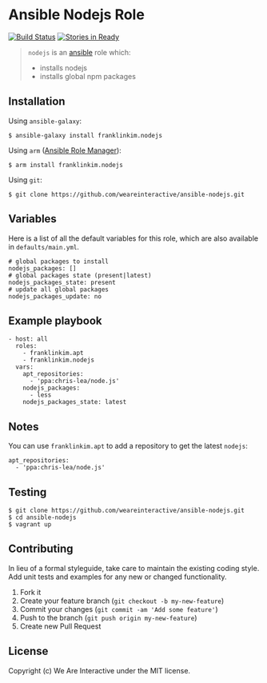 # Ansible Nodejs Role

[![Build Status](https://travis-ci.org/weareinteractive/ansible-nodejs.png?branch=master)](https://travis-ci.org/weareinteractive/ansible-nodejs)
[![Stories in Ready](https://badge.waffle.io/weareinteractive/ansible-nodejs.svg?label=ready&title=Ready)](http://waffle.io/weareinteractive/ansible-nodejs)

> `nodejs` is an [ansible](http://www.ansible.com) role which: 
> 
> * installs nodejs
> * installs global npm packages

## Installation

Using `ansible-galaxy`:

```
$ ansible-galaxy install franklinkim.nodejs
```

Using `arm` ([Ansible Role Manager](https://github.com/mirskytech/ansible-role-manager/)):

```
$ arm install franklinkim.nodejs
```

Using `git`:

```
$ git clone https://github.com/weareinteractive/ansible-nodejs.git
```

## Variables

Here is a list of all the default variables for this role, which are also available in `defaults/main.yml`.

```
# global packages to install
nodejs_packages: []
# global packages state (present|latest)
nodejs_packages_state: present
# update all global packages
nodejs_packages_update: no
```

## Example playbook

```
- host: all
  roles:
    - franklinkim.apt
    - franklinkim.nodejs
  vars:
    apt_repositories:
      - 'ppa:chris-lea/node.js'
    nodejs_packages:
      - less
    nodejs_packages_state: latest
```

## Notes

You can use `franklinkim.apt` to add a repository to get the latest `nodejs`:

```
apt_repositories:
  - 'ppa:chris-lea/node.js'
```

## Testing

```
$ git clone https://github.com/weareinteractive/ansible-nodejs.git
$ cd ansible-nodejs
$ vagrant up
```

## Contributing
In lieu of a formal styleguide, take care to maintain the existing coding style. Add unit tests and examples for any new or changed functionality.

1. Fork it
2. Create your feature branch (`git checkout -b my-new-feature`)
3. Commit your changes (`git commit -am 'Add some feature'`)
4. Push to the branch (`git push origin my-new-feature`)
5. Create new Pull Request

## License
Copyright (c) We Are Interactive under the MIT license.

